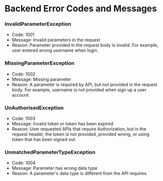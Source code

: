 # Backend Error Codes and Messages

### InvalidParameterException

* Code: 1001
* Message: Invalid parameters in the request
* Reason: Parameter provided in the request body is invalid. For example, user entered wrong username when login.

### MissingParameterException

* Code: 1002
* Message: Missing parameter
* Reason: A parameter is required by API, but not provided in the request body.
For example, username is not provided when sign up a user account.

### UnAuthorisedException

* Code: 1003
* Message: Invalid token or token has been expired
* Reason: User requested APIs that require Authorization, but in the request header, the token
is not provided, provided wrong, or using token that has been signed out.

### UnmatchedParameterTypeException

* Code: 1004
* Message: Parameter has wrong data type
* Reason: A parameter's data type is different from the API requires.